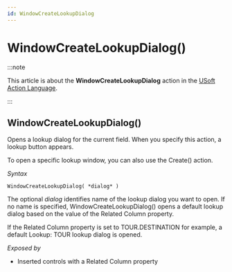 ```yaml
---
id: WindowCreateLookupDialog
---
```


# WindowCreateLookupDialog()




:::note

This article is about the **WindowCreateLookupDialog** action in the [USoft Action Language](/docs/Task_flow/Action_Language_reference/USoft_Action_Language.md).

:::

## **WindowCreateLookupDialog()**

Opens a lookup dialog for the current field. When you specify this action, a lookup button appears.

To open a specific lookup window, you can also use the Create() action.

*Syntax*

```
WindowCreateLookupDialog( *dialog* )
```

The optional *dialog* identifies name of the lookup dialog you want to open. If no name is specified, WindowCreateLookupDialog() opens a default lookup dialog based on the value of the Related Column property.

If the Related Column property is set to TOUR.DESTINATION for example, a default Lookup: TOUR lookup dialog is opened.

*Exposed by*

- Inserted controls with a Related Column property